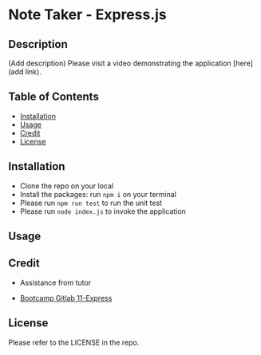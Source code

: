 # Note Taker - Express.js

## Description

(Add description)
Please visit a video demonstrating the application [here](add link).

## Table of Contents
- [Installation](#installation)
- [Usage](#usage)
- [Credit](#credit)
- [License](#license)

## Installation
- Clone the repo on your local
- Install the packages: run `npm i` on your terminal
- Please run `npm run test` to run the unit test
- Please run `node index.js` to invoke the application

## Usage 

## Credit
- Assistance from tutor 

- [Bootcamp Gitlab 11-Express](https://git.bootcampcontent.com/University-of-Adelaide/UADEL-VIRT-FSF-PT-03-2023-U-LOLC/-/tree/main/11-Express/02-Challenge)

## License
Please refer to the LICENSE in the repo.
